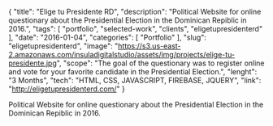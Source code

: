 {
    "title": "Elige tu Presidente RD",
    "description": "Political Website for online questionary about the Presidential Election in the Dominican Repiblic in 2016.",
    "tags": [ "portfolio", "selected-work", "clients", "eligetupresidenterd" ],
    "date": "2016-01-04",
    "categories": [
        "Portfolio"
    ],
    "slug": "eligetupresidenterd",
    "image": "https://s3.us-east-2.amazonaws.com/insuladigitalstudio/assets/img/projects/elige-tu-presidente.jpg",
    "scope": "The goal of the questionary was to register online and vote for your favorite candidate in the Presidential Election.",
    "lenght": "3 Months",
    "tech": "HTML, CSS, JAVASCRIPT, FIREBASE, JQUERY",
    "link": "http://eligetupresidenterd.com/"
}

Political Website for online questionary about the Presidential Election in the Dominican Repiblic in 2016.

